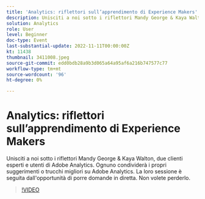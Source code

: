 ```yaml
---
title: 'Analytics: riflettori sull’apprendimento di Experience Makers'
description: Unisciti a noi sotto i riflettori Mandy George & Kaya Walton, due clienti esperti e utenti di Adobe Analytics. Ognuno condividerà i propri suggerimenti o trucchi migliori su Adobe Analytics. La loro sessione è seguita dall'opportunità di porre domande in diretta. Non volete perderlo.
solution: Analytics
role: User
level: Beginner
doc-type: Event
last-substantial-update: 2022-11-11T00:00:00Z
kt: 11438
thumbnail: 3411008.jpeg
source-git-commit: edd0bdb28a9b3d065a64a95af6a216b747577c77
workflow-type: tm+mt
source-wordcount: '96'
ht-degree: 0%

---
```


# Analytics: riflettori sull’apprendimento di Experience Makers

Unisciti a noi sotto i riflettori Mandy George &amp; Kaya Walton, due clienti esperti e utenti di Adobe Analytics. Ognuno condividerà i propri suggerimenti o trucchi migliori su Adobe Analytics. La loro sessione è seguita dall&#39;opportunità di porre domande in diretta. Non volete perderlo.

>[!VIDEO](https://video.tv.adobe.com/v/3411008/?quality=12&learn=on)
